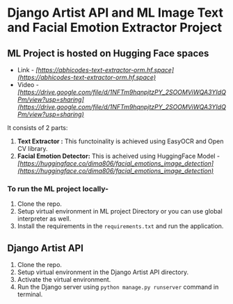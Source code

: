 # Django Artist API and ML Image Text and Facial Emotion Extractor Project

## ML Project is hosted on Hugging Face spaces

- Link - _[https://abhicodes-text-extractor-orm.hf.space](https://abhicodes-text-extractor-orm.hf.space)_
- Video - _[https://drive.google.com/file/d/1NFTm9hqnpjtzPY_2SOOMViWQA3YIdQPm/view?usp=sharing](https://drive.google.com/file/d/1NFTm9hqnpjtzPY_2SOOMViWQA3YIdQPm/view?usp=sharing)_

It consists of 2 parts:

1. **Text Extractor :** This functoinality is achieved using EasyOCR and Open CV library.
2. **Facial Emotion Detector:** This is acheived using HuggingFace Model - _[https://huggingface.co/dima806/facial_emotions_image_detection](https://huggingface.co/dima806/facial_emotions_image_detection)_

### To run the ML project locally- 
1. Clone the repo.
2. Setup virtual environment in ML project Directory or you can use global interpreter as well.
3. Install the requirements in the `requirements.txt` and run the application.


## Django Artist API

1. Clone the repo.
2. Setup virtual environment in the Django Artist API directory.
3. Activate the virtual environment.
4. Run the Django server using `python manage.py runserver` command in terminal.

